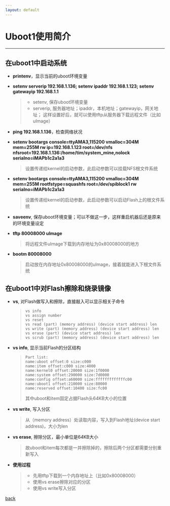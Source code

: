 ```yaml
---
layout: default
---
```


# Uboot1使用简介

---

## 在uboot1中启动系统

- **printenv**，显示当前的uboot环境变量

- **setenv serverip 192.168.1.136; setenv ipaddr 192.168.1.123; setenv gatewayip 192.168.1.1**

  > - setenv, 保存uboot环境变量
  > - serverip, 服务器地址；ipaddr，本机地址；gatewayip，网关地址；
      这样设置好后，就可以使用tftp从服务器下载远程文件（比如uImage）

- **ping 192.168.1.136**，检查网络状况

- **setenv bootargs console=ttyAMA3,115200 vmalloc=304M mem=255M rw ip=192.168.1.123 root=/dev/nfs nfsroot=192.168.1.136:/home/tim/system_mine,nolock serialno=iMAPb1c2a1a3**

  > 设置传递给kernel的启动参数，此启动参数可以挂载NFS根文件系统

- **setenv bootargs console=ttyAMA3,115200 vmalloc=304M mem=255M rootfstype=squashfs root=/dev/spiblock1 rw serialno=iMAPb1c2a1a3**

  > 设置传递给kernel的启动参数，此启动参数可以启动Flash上的根文件系统

- **saveenv**, 保存uboot环境变量；可以不做这一步，这样重启机器后还是原来的环境变量设定

- **tftp 80008000 uImage**

  > 将远程文件uImage下载到内存地址为0x80008000的地方

- **bootm 80008000**

  > 启动放在内存地址0x80008000的uImage，接着就能进入下根文件系统

## 在uboot1中对Flash擦除和烧录镜像

- **vs**, 对Flash做写入和擦除，直接敲入可以显示相关子命令

  > ```
  > vs info 
  > vs assign number 
  > vs reset 
  > vs read (part) (memory address) (device start address) len 
  > vs write (part) (memory address) (device start address) len 
  > vs erase (part) (device start address) len 
  > vs scrub (part) (memory address) (device start address) len 
  > ```

- **vs info**, 显示当前Flash的分区结构

  > ```
  > Part list: 
  > name:uboot offset:0 size:c000 
  > name:item offset:c000 size:4000 
  > name:kernel0 offset:20000 size:1f0000 
  > name:system offset:290000 size:7d0000 
  > name:config offset:a60000 size:fffffffffffffc00 
  > name:uboot1 offset:210000 size:80000 
  > name:reserved offset:10400 size:fc00 
  > ```
  > 
  > 其中uboot和item固定占据Flash头64KB大小的位置 

- **vs write**, 写入分区

  > 从（memory address）处读取内容，写入到Flash地址(device start address)，大小为len 

- **vs erase**, 擦除分区，最小单位是64KB大小

  > 故uboot和item每次都是一并擦除掉的，擦除后两个分区都需要分别重新写入 

- **使用过程**

  > - 先用tftp下载到一个内存地址上（比如0x80008000）
  > - 使用vs erase擦除对应的分区
  > - 使用vs write写入分区
  
[back](./)
